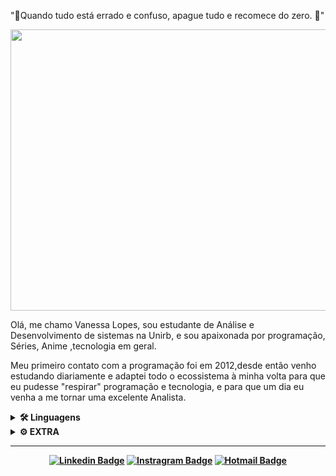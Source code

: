 <p>"💖Quando tudo está errado e confuso, apague tudo e recomece do zero. 💖"</p>
</blockquote>
<p><a target="_blank" rel="noopener noreferrer" href="https://github.com/NeuVanessa/master/meugit.gif"><img src="https://github.com/NeuVanessa/master/meugit.gif" width="700" height="450" style="max-width:100%;"></a></p>
<p>Olá, me chamo Vanessa Lopes, sou estudante de Análise e Desenvolvimento de sistemas na Unirb, e sou apaixonada por programação, Séries, Anime ,tecnologia em geral.</p>
<p>Meu primeiro contato com a programação foi em 2012,desde então venho estudando diariamente e adaptei todo o ecossistema à minha volta para que eu pudesse "respirar" programação e tecnologia, e para que um dia eu venha a me tornar uma excelente Analista.</p>
<details>
<summary>
  <strong><g-emoji class="g-emoji" alias="hammer_and_wrench" fallback-src="https://github.githubassets.com/images/icons/emoji/unicode/1f6e0.png">🛠</g-emoji> Linguagens <strong>
</strong></strong></summary><strong><strong>
<ul>
<li><a target="_blank" rel="noopener noreferrer" href="https://camo.githubusercontent.com/096f44592614aca8eb77c5d382d01fb43150efa7395ab80d88978b12df6c3790/68747470733a2f2f696d672e736869656c64732e696f2f62616467652f2d48544d4c352d3036303630363f7374796c653d666c6174266c6f676f3d68746d6c35"><img src="https://camo.githubusercontent.com/096f44592614aca8eb77c5d382d01fb43150efa7395ab80d88978b12df6c3790/68747470733a2f2f696d672e736869656c64732e696f2f62616467652f2d48544d4c352d3036303630363f7374796c653d666c6174266c6f676f3d68746d6c35" alt="HTML5" data-canonical-src="https://img.shields.io/badge/-HTML5-060606?style=flat&amp;logo=html5" style="max-width:100%;"></a></li>
<li><a target="_blank" rel="noopener noreferrer" href="https://camo.githubusercontent.com/02bc22505dd28fb2b0a60c2eb6efeafeb879c653cb795ca85147dc199e3425d7/68747470733a2f2f696d672e736869656c64732e696f2f62616467652f2d435353332d3036303630363f7374796c653d666c6174266c6f676f3d63737333"><img src="https://camo.githubusercontent.com/02bc22505dd28fb2b0a60c2eb6efeafeb879c653cb795ca85147dc199e3425d7/68747470733a2f2f696d672e736869656c64732e696f2f62616467652f2d435353332d3036303630363f7374796c653d666c6174266c6f676f3d63737333" alt="CSS3" data-canonical-src="https://img.shields.io/badge/-CSS3-060606?style=flat&amp;logo=css3" style="max-width:100%;"></a></li>
<li><a target="_blank" rel="noopener noreferrer" href="https://camo.githubusercontent.com/3ceef704ce9f0cb841d810443c7d18c8d81d97a865b65d1cd9f534431e15548e/68747470733a2f2f696d672e736869656c64732e696f2f62616467652f2d4a6176615363726970742d3036303630363f7374796c653d666c6174266c6f676f3d6a617661736372697074"><img src="https://camo.githubusercontent.com/3ceef704ce9f0cb841d810443c7d18c8d81d97a865b65d1cd9f534431e15548e/68747470733a2f2f696d672e736869656c64732e696f2f62616467652f2d4a6176615363726970742d3036303630363f7374796c653d666c6174266c6f676f3d6a617661736372697074" alt="JavaScript" data-canonical-src="https://img.shields.io/badge/-JavaScript-060606?style=flat&amp;logo=javascript" style="max-width:100%;"></a></li>
<li><a target="_blank" rel="noopener noreferrer" href="https://camo.githubusercontent.com/535b73d3388642cfd783d038f061cae51498da08c94f80b69944a688051585bd/68747470733a2f2f696d672e736869656c64732e696f2f62616467652f2d4a6176612d3036303630363f7374796c653d666c6174266c6f676f3d4a617661"><img src="https://camo.githubusercontent.com/535b73d3388642cfd783d038f061cae51498da08c94f80b69944a688051585bd/68747470733a2f2f696d672e736869656c64732e696f2f62616467652f2d4a6176612d3036303630363f7374796c653d666c6174266c6f676f3d4a617661" alt="Java" data-canonical-src="https://img.shields.io/badge/-Java-060606?style=flat&amp;logo=Java" style="max-width:100%;"></a></li>
<li><a target="_blank" rel="noopener noreferrer" href="https://camo.githubusercontent.com/336e6e3ee23550ba20d8893062f07535813bd396513bc510bab4cfa8bd44e9bc/68747470733a2f2f696d672e736869656c64732e696f2f62616467652f2d506f727475676f6c2d3036303630363f7374796c653d666c6174266c6f676f3d506f727475676f6c"><img src="https://camo.githubusercontent.com/336e6e3ee23550ba20d8893062f07535813bd396513bc510bab4cfa8bd44e9bc/68747470733a2f2f696d672e736869656c64732e696f2f62616467652f2d506f727475676f6c2d3036303630363f7374796c653d666c6174266c6f676f3d506f727475676f6c" alt="Portugol" data-canonical-src="https://img.shields.io/badge/-Portugol-060606?style=flat&amp;logo=Portugol" style="max-width:100%;"></a></li>
<li><a target="_blank" rel="noopener noreferrer" href="https://camo.githubusercontent.com/336e6e3ee23550ba20d8893062f07535813bd396513bc510bab4cfa8bd44e9bc/68747470733a2f2f696d672e736869656c64732e696f2f62616467652f2d506f727475676f6c2d3036303630363f7374796c653d666c6174266c6f676f3d506f727475676f6c"><img src="https://camo.githubusercontent.com/336e6e3ee23550ba20d8893062f07535813bd396513bc510bab4cfa8bd44e9bc/68747470733a2f2f696d672e736869656c64732e696f2f62616467652f2d506f727475676f6c2d3036303630363f7374796c653d666c6174266c6f676f3d506f727475676f6c" alt="Portugol" data-canonical-src="https://img.shields.io/badge/-Portugol-060606?style=flat&amp;logo=Portugol" style="max-width:100%;"></a></li>


</ul>
</strong></strong></details><strong><strong>
<details>
<summary>
  <strong><g-emoji class="g-emoji" alias="gear" fallback-src="https://github.githubassets.com/images/icons/emoji/unicode/2699.png">⚙</g-emoji> EXTRA</strong>
</summary>
<ul>
<li><a target="_blank" rel="noopener noreferrer" href="https://camo.githubusercontent.com/aa974410057c5ae9a0523af3cd4f3e3f7cdeb353f0e755643f2bc8a71a621028/68747470733a2f2f696d672e736869656c64732e696f2f62616467652f2d4e6f64652d3036303630363f7374796c653d666c6174266c6f676f3d4e6f6465"><img src="https://camo.githubusercontent.com/aa974410057c5ae9a0523af3cd4f3e3f7cdeb353f0e755643f2bc8a71a621028/68747470733a2f2f696d672e736869656c64732e696f2f62616467652f2d4e6f64652d3036303630363f7374796c653d666c6174266c6f676f3d4e6f6465" alt="Node" data-canonical-src="https://img.shields.io/badge/-Node-060606?style=flat&amp;logo=Node" style="max-width:100%;"></a></li>
<li><a target="_blank" rel="noopener noreferrer" href="https://camo.githubusercontent.com/2a5e505aba9044be089527611b9d60dd8af658f455085b73f81552901dcacec5/68747470733a2f2f696d672e736869656c64732e696f2f62616467652f2d52656163742d3036303630363f7374796c653d666c6174266c6f676f3d5265616374"><img src="https://camo.githubusercontent.com/2a5e505aba9044be089527611b9d60dd8af658f455085b73f81552901dcacec5/68747470733a2f2f696d672e736869656c64732e696f2f62616467652f2d52656163742d3036303630363f7374796c653d666c6174266c6f676f3d5265616374" alt="React" data-canonical-src="https://img.shields.io/badge/-React-060606?style=flat&amp;logo=React" style="max-width:100%;"></a></li>
<li><a target="_blank" rel="noopener noreferrer" href="https://camo.githubusercontent.com/e1dde87356fbc335fe39956c7be3ade5fd514adaca4a888607db24353404d74e/68747470733a2f2f696d672e736869656c64732e696f2f62616467652f2d4769742d3036303630363f7374796c653d666c6174266c6f676f3d676974"><img src="https://camo.githubusercontent.com/e1dde87356fbc335fe39956c7be3ade5fd514adaca4a888607db24353404d74e/68747470733a2f2f696d672e736869656c64732e696f2f62616467652f2d4769742d3036303630363f7374796c653d666c6174266c6f676f3d676974" alt="Git" data-canonical-src="https://img.shields.io/badge/-Git-060606?style=flat&amp;logo=git" style="max-width:100%;"></a></li>
<li><a target="_blank" rel="noopener noreferrer" href="https://camo.githubusercontent.com/31bc3ebce6f07fade37922fb69299eb52afb6e0f3acdef81eb050ecbf0cd4733/68747470733a2f2f696d672e736869656c64732e696f2f62616467652f2d4769744875622d3036303630363f7374796c653d666c6174266c6f676f3d476974487562"><img src="https://camo.githubusercontent.com/31bc3ebce6f07fade37922fb69299eb52afb6e0f3acdef81eb050ecbf0cd4733/68747470733a2f2f696d672e736869656c64732e696f2f62616467652f2d4769744875622d3036303630363f7374796c653d666c6174266c6f676f3d476974487562" alt="GitHub" data-canonical-src="https://img.shields.io/badge/-GitHub-060606?style=flat&amp;logo=GitHub" style="max-width:100%;"></a></li>
<li><a target="_blank" rel="noopener noreferrer" href="https://camo.githubusercontent.com/8967990bec828e2176208e5710b68f88ba04f23ae007c5977f6dfebeb0e6b6bf/68747470733a2f2f696d672e736869656c64732e696f2f62616467652f2d4669676d612d3036303630363f7374796c653d666c6174266c6f676f3d4669676d61"><img src="https://camo.githubusercontent.com/8967990bec828e2176208e5710b68f88ba04f23ae007c5977f6dfebeb0e6b6bf/68747470733a2f2f696d672e736869656c64732e696f2f62616467652f2d4669676d612d3036303630363f7374796c653d666c6174266c6f676f3d4669676d61" alt="Figma" data-canonical-src="https://img.shields.io/badge/-Figma-060606?style=flat&amp;logo=Figma" style="max-width:100%;"></a></li>
<li><a target="_blank" rel="noopener noreferrer" href="https://camo.githubusercontent.com/d5041fdf2da9bed3fa98dfc7ba5fb68d7db2de17b5d3ab0e1b21375a4b0fdf51/68747470733a2f2f696d672e736869656c64732e696f2f62616467652f2d50686f746f53686f702d3036303630363f7374796c653d666c6174266c6f676f3d50686f746f53686f70"><img src="https://camo.githubusercontent.com/d5041fdf2da9bed3fa98dfc7ba5fb68d7db2de17b5d3ab0e1b21375a4b0fdf51/68747470733a2f2f696d672e736869656c64732e696f2f62616467652f2d50686f746f53686f702d3036303630363f7374796c653d666c6174266c6f676f3d50686f746f53686f70" alt="PhotoShop" data-canonical-src="https://img.shields.io/badge/-PhotoShop-060606?style=flat&amp;logo=PhotoShop" style="max-width:100%;"></a></li>
<li><a target="_blank" rel="noopener noreferrer" href="https://camo.githubusercontent.com/4ad4f8b2faf84301326a1e7db121b81f3a6cf0bb319f6ff822bc13b0260cec99/68747470733a2f2f696d672e736869656c64732e696f2f62616467652f2d476f6f676c654144532d3036303630363f7374796c653d666c6174266c6f676f3d476f6f676c65414453"><img src="https://camo.githubusercontent.com/4ad4f8b2faf84301326a1e7db121b81f3a6cf0bb319f6ff822bc13b0260cec99/68747470733a2f2f696d672e736869656c64732e696f2f62616467652f2d476f6f676c654144532d3036303630363f7374796c653d666c6174266c6f676f3d476f6f676c65414453" alt="GoogleADS" data-canonical-src="https://img.shields.io/badge/-GoogleADS-060606?style=flat&amp;logo=GoogleADS" style="max-width:100%;"></a></li>
</ul>
</details>
<hr>
<div align="center">
<p><a href="https://www.linkedin.com/in/vanessa-lopes-798077128" rel="nofollow"><img src="https://camo.githubusercontent.com/472c4dce26b3fd1f5cbad488ecbd945d17aa24b1fc5340adfe0af560470c3ec6/68747470733a2f2f696d672e736869656c64732e696f2f62616467652f2d4c696e6b6564496e2d3036303630363f7374796c653d666c6174266c6162656c436f6c6f723d304430443044266c6f676f3d4c696e6b6564696e26436f6c6f723d7768697465" alt="Linkedin Badge" data-canonical-src="https://img.shields.io/badge/-LinkedIn-060606?style=flat&amp;labelColor=0D0D0D&amp;logo=Linkedin&amp;Color=white" style="max-width:100%;"></a>
<a href="https://instagram.com/lops_n?igshid=18z5t37bme6y0" rel="nofollow"><img src="https://camo.githubusercontent.com/fc5cbded607aaba05322f88750a188a1c09888399f8b7c27fae4680bc39bc81d/68747470733a2f2f696d672e736869656c64732e696f2f62616467652f2d496e7374616772616d2d3036303630363f7374796c653d666c6174266c6162656c436f6c6f723d304430443044266c6f676f3d696e7374616772616d266c6f676f436f6c6f723d7768697465" alt="Instragram Badge" data-canonical-src="https://img.shields.io/badge/-Instagram-060606?style=flat&amp;labelColor=0D0D0D&amp;logo=instagram&amp;logoColor=white" style="max-width:100%;"></a>
<a href="mailto:vanessasamira1996@gmail.com"><img src="https://camo.githubusercontent.com/249ed41682389b42a76566b7664a82269553461953f657c8345f215f430a0fa1/68747470733a2f2f696d672e736869656c64732e696f2f62616467652f2d486f746d61696c2d3036303630363f7374796c653d666c6174266c6162656c436f6c6f723d304430443044266c6f676f3d4d6963726f736f66742d4f75746c6f6f6b26436f6c6f723d7768697465" alt="Hotmail Badge" data-canonical-src="https://img.shields.io/badge/-Hotmail-060606?style=flat&amp;labelColor=0D0D0D&amp;logo=Microsoft-Outlook&amp;Color=white" style="max-width:100%;"></a></p>
</div>
</strong></strong></article>
      </div>
  </div>



